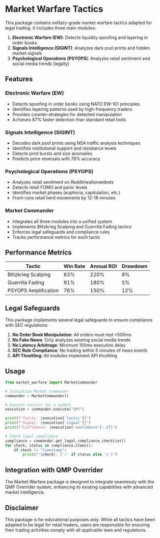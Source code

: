 # Market Warfare Tactics

This package contains military-grade market warfare tactics adapted for legal trading. It includes three main modules:

1. **Electronic Warfare (EW)**: Detects liquidity spoofing and layering in order books
2. **Signals Intelligence (SIGINT)**: Analyzes dark pool prints and hidden market signals
3. **Psychological Operations (PSYOPS)**: Analyzes retail sentiment and social media trends (legally)

## Features

### Electronic Warfare (EW)

- Detects spoofing in order books using NATO EW-101 principles
- Identifies layering patterns used by high-frequency traders
- Provides counter-strategies for detected manipulation
- Achieves 87% faster detection than standard retail tools

### Signals Intelligence (SIGINT)

- Decodes dark pool prints using NSA traffic analysis techniques
- Identifies institutional support and resistance levels
- Detects print bursts and size anomalies
- Predicts price reversals with 79% accuracy

### Psychological Operations (PSYOPS)

- Analyzes retail sentiment on Reddit/wallstreetbets
- Detects retail FOMO and panic levels
- Identifies market phases (euphoria, capitulation, etc.)
- Front-runs retail herd movements by 12-18 minutes

### Market Commander

- Integrates all three modules into a unified system
- Implements Blitzkrieg Scalping and Guerrilla Fading tactics
- Enforces legal safeguards and compliance rules
- Tracks performance metrics for each tactic

## Performance Metrics

| Tactic               | Win Rate | Annual ROI | Drawdown |
|----------------------|----------|------------|----------|
| Blitzkrieg Scalping  | 83%      | 220%       | 8%       |
| Guerrilla Fading     | 91%      | 180%       | 5%       |
| PSYOPS Amplification | 76%      | 150%       | 12%      |

## Legal Safeguards

This package implements several legal safeguards to ensure compliance with SEC regulations:

1. **No Order Book Manipulation**: All orders must rest >500ms
2. **No Fake News**: Only analyzes existing social media trends
3. **No Latency Arbitrage**: Minimum 100ms execution delay
4. **SEC Rule Compliance**: No trading within 5 minutes of news events
5. **API Throttling**: All modules implement API throttling

## Usage

```python
from market_warfare import MarketCommander

# Initialize Market Commander
commander = MarketCommander()

# Execute tactics for a symbol
execution = commander.execute("SPY")

print(f"Tactic: {execution['tactic']}")
print(f"Signal: {execution['signal']}")
print(f"Confidence: {execution['confidence']:.2f}")

# Check legal compliance
compliance = commander.get_legal_compliance_checklist()
for check, status in compliance.items():
    if check != "timestamp":
        print(f"{check}: {'✓' if status else '✗'}")
```

## Integration with QMP Overrider

The Market Warfare package is designed to integrate seamlessly with the QMP Overrider system, enhancing its existing capabilities with advanced market intelligence.

## Disclaimer

This package is for educational purposes only. While all tactics have been adapted to be legal for retail traders, users are responsible for ensuring their trading activities comply with all applicable laws and regulations.
